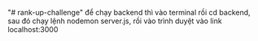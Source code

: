 "# rank-up-challenge" 
để chạy backend thì vào terminal rồi cd backend, sau đó chạy lệnh nodemon server.js, rồi vào trình duyệt vào link localhost:3000